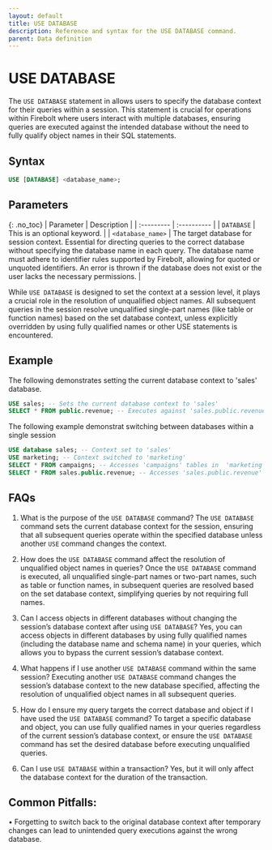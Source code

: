 ```yaml
---
layout: default
title: USE DATABASE
description: Reference and syntax for the USE DATABASE command.
parent: Data definition
---
```


# USE DATABASE

The `USE DATABASE` statement in allows users to specify the database context for their queries within a session. This statement is crucial for operations within Firebolt where users interact with multiple databases, ensuring queries are executed against the intended database without the need to fully qualify object names in their SQL statements.


## Syntax

```sql
USE [DATABASE] <database_name>;
```


## Parameters 

{: .no_toc} 
| Parameter  | Description |
| :--------- | :---------- |
| `DATABASE`                              | This is an optional keyword.  |
| `<database_name>`                      | The target database for session context. Essential for directing queries to the correct database without specifying the database name in each query. The database name must adhere to identifier rules supported by Firebolt, allowing for quoted or unquoted identifiers. An error is thrown if the database does not exist or the user lacks the necessary permissions. |

While `USE DATABASE` is designed to set the context at a session level, it plays a crucial role in the resolution of unqualified object names. All subsequent queries in the session resolve unqualified single-part names (like table or function names) based on the set database context, unless explicitly overridden by using fully qualified names or other USE statements is encountered.


## Example

The following demonstrates setting the current database context to 'sales' database. 

```sql
USE sales; -- Sets the current database context to 'sales'
SELECT * FROM public.revenue; -- Executes against 'sales.public.revenue'
```

The following example demonstrat switching between databases within a single session

```sql
USE database sales; -- Context set to 'sales'
USE marketing; -- Context switched to 'marketing'
SELECT * FROM campaigns; -- Accesses 'campaigns' tables in  'marketing' database using one part name.
SELECT * FROM sales.public.revenue; -- Accesses 'sales.public.revenue' using fully qualified name, despite current context being 'marketing'
```


## FAQs

1.	What is the purpose of the `USE DATABASE` command?
The `USE DATABASE` command sets the current database context for the session, ensuring that all subsequent queries operate within the specified database unless another `USE` command changes the context.

2.	How does the `USE DATABASE` command affect the resolution of unqualified object names in queries?
Once the `USE DATABASE` command is executed, all unqualified single-part names or two-part names, such as table or function names, in subsequent queries are resolved based on the set database context, simplifying queries by not requiring full names. 

3.	Can I access objects in different databases without changing the session’s database context after using `USE DATABASE`?
Yes, you can access objects in different databases by using fully qualified names (including the database name and schema name) in your queries, which allows you to bypass the current session’s database context.

4.	What happens if I use another `USE DATABASE` command within the same session?
Executing another `USE DATABASE` command changes the session’s database context to the new database specified, affecting the resolution of unqualified object names in all subsequent queries.

5.	How do I ensure my query targets the correct database and object if I have used the `USE DATABASE` command?
To target a specific database and object, you can use fully qualified names in your queries regardless of the current session’s database context, or ensure the `USE DATABASE` command has set the desired database before executing unqualified queries.

6.	Can I use `USE DATABASE` within a transaction? 
Yes, but it will only affect the database context for the duration of the transaction.


## Common Pitfalls: 
•	Forgetting to switch back to the original database context after temporary changes can lead to unintended query executions against the wrong database.
